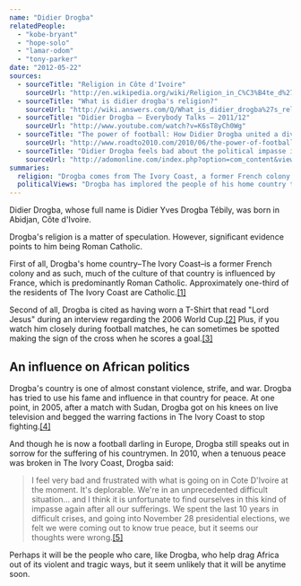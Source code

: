 ```yaml
---
name: "Didier Drogba"
relatedPeople:
  - "kobe-bryant"
  - "hope-solo"
  - "lamar-odom"
  - "tony-parker"
date: "2012-05-22"
sources:
  - sourceTitle: "Religion in Côte d'Ivoire"
    sourceUrl: "http://en.wikipedia.org/wiki/Religion_in_C%C3%B4te_d%27Ivoire"
  - sourceTitle: "What is didier drogba's religion?"
    sourceUrl: "http://wiki.answers.com/Q/What_is_didier_drogba%27s_religion"
  - sourceTitle: "Didier Drogba – Everybody Talks – 2011/12"
    sourceUrl: "http://www.youtube.com/watch?v=K6sT8yCh0Wg"
  - sourceTitle: "The power of football: How Didier Drogba united a divided country"
    sourceUrl: "http://www.roadto2010.com/2010/06/the-power-of-football-how-didier-drogba-united-a-divided-country/"
  - sourceTitle: "Didier Drogba feels bad about the political impasse in Cote D'Ivoire"
    sourceUrl: "http://adomonline.com/index.php?option=com_content&view=article&id=4430:didier-drogba-feels-bad-about-the-political-impasse-in-cote-divoire"
summaries:
  religion: "Drogba comes from The Ivory Coast, a former French colony with a large Catholic population. He has worn Christian-themed clothing and occasionally makes the sign of the cross during games. He is Catholic."
  politicalViews: "Drogba has implored the people of his home country to find peace, but it has had little affect so far."
---
```


Didier Drogba, whose full name is Didier Yves Drogba Tébily, was born in Abidjan, Côte d'Ivoire.

Drogba's religion is a matter of speculation. However, significant evidence points to him being Roman Catholic.

First of all, Drogba's home country–The Ivory Coast–is a former French colony and as such, much of the culture of that country is influenced by France, which is predominantly Roman Catholic. Approximately one-third of the residents of The Ivory Coast are Catholic.<a class="source-citation" href="#http%3A%2F%2Fen.wikipedia.org%2Fwiki%2FReligion_in_C%25C3%25B4te_d%2527Ivoire" title="Religion in Côte d&apos;Ivoire">[1]</a>

Second of all, Drogba is cited as having worn a T-Shirt that read "Lord Jesus" during an interview regarding the 2006 World Cup.<a class="source-citation" href="#http%3A%2F%2Fwiki.answers.com%2FQ%2FWhat_is_didier_drogba%2527s_religion" title="What is didier drogba&apos;s religion?">[2]</a> Plus, if you watch him closely during football matches, he can sometimes be spotted making the sign of the cross when he scores a goal.<a class="source-citation" href="#http%3A%2F%2Fwww.youtube.com%2Fwatch%3Fv%3DK6sT8yCh0Wg" title="Didier Drogba – Everybody Talks – 2011/12">[3]</a>

## An influence on African politics

Drogba's country is one of almost constant violence, strife, and war. Drogba has tried to use his fame and influence in that country for peace. At one point, in 2005, after a match with Sudan, Drogba got on his knees on live television and begged the warring factions in The Ivory Coast to stop fighting.<a class="source-citation" href="#http%3A%2F%2Fwww.roadto2010.com%2F2010%2F06%2Fthe-power-of-football-how-didier-drogba-united-a-divided-country%2F" title="The power of football: How Didier Drogba united a divided country">[4]</a>

And though he is now a football darling in Europe, Drogba still speaks out in sorrow for the suffering of his countrymen. In 2010, when a tenuous peace was broken in The Ivory Coast, Drogba said:

>I feel very bad and frustrated with what is going on in Cote D'Ivoire at the moment. It's deplorable. We're in an unprecedented difficult situation… and I think it is unfortunate to find ourselves in this kind of impasse again after all our sufferings. We spent the last 10 years in difficult crises, and going into November 28 presidential elections, we felt we were coming out to know true peace, but it seems our thoughts were wrong.<a class="source-citation" href="#http%3A%2F%2Fadomonline.com%2Findex.php%3Foption%3Dcom_content%26view%3Darticle%26id%3D4430%3Adidier-drogba-feels-bad-about-the-political-impasse-in-cote-divoire" title="Didier Drogba feels bad about the political impasse in Cote D&apos;Ivoire">[5]</a>

Perhaps it will be the people who care, like Drogba, who help drag Africa out of its violent and tragic ways, but it seem unlikely that it will be anytime soon.
